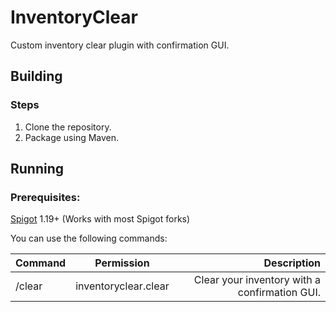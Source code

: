 # InventoryClear
Custom inventory clear plugin with confirmation GUI.

## Building
### Steps
1. Clone the repository.
2. Package using Maven.

## Running
### Prerequisites:
[Spigot](https://www.spigotmc.org) 1.19+ (Works with most Spigot forks)

You can use the following commands:

| Command   | Permission | Description |
|:----------|:----------:|------------:|
| /clear    |   inventoryclear.clear    | Clear your inventory with a confirmation GUI. |
